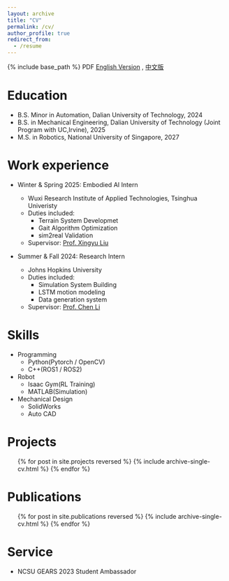 ```yaml
---
layout: archive
title: "CV"
permalink: /cv/
author_profile: true
redirect_from:
  - /resume
---
```


{% include base_path %}
PDF
[English Version](/files/Resume_XiLin.pdf) , [中文版](/files/简历_林曦.pdf)

Education
======
* B.S. Minor in Automation, Dalian University of Technology, 2024
* B.S. in Mechanical Engineering, Dalian University of Technology (Joint Program with UC,Irvine), 2025
* M.S. in Robotics, National University of Singapore, 2027

Work experience
======
* Winter & Spring 2025: Embodied AI Intern
  * Wuxi Research Institute of Applied Technologies, Tsinghua Univeristy
  * Duties included: 
    * Terrain System Developmet
    * Gait Algorithm Optimization
    * sim2real Validation
  * Supervisor: [Prof. Xingyu Liu](https://xingyul.github.io/)

* Summer & Fall 2024: Research Intern
  * Johns Hopkins University
  * Duties included: 
    * Simulation System Building
    * LSTM motion modeling
    * Data generation system
  * Supervisor: [Prof. Chen Li](https://me.jhu.edu/faculty/chen-li/)
  
Skills
======
* Programming
  * Python(Pytorch / OpenCV)
  * C++(ROS1 / ROS2)
* Robot
  * Isaac Gym(RL Training)
  * MATLAB(Simulation)
* Mechanical Design
  * SolidWorks
  * Auto CAD

Projects
======
  <ul>{% for post in site.projects reversed %}
    {% include archive-single-cv.html %}
  {% endfor %}</ul>

Publications
======
  <ul>{% for post in site.publications reversed %}
    {% include archive-single-cv.html %}
  {% endfor %}</ul>

Service
======
* NCSU GEARS 2023 Student Ambassador
